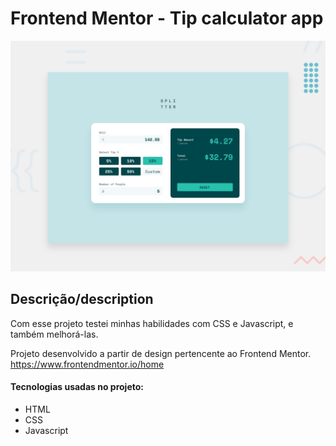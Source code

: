 # Frontend Mentor - Tip calculator app

![Design preview for the Tip calculator app coding challenge](./design/desktop-preview.jpg)

## Descrição/description

Com esse projeto testei minhas habilidades com CSS e Javascript, e também melhorá-las. 

Projeto desenvolvido a partir de design pertencente ao Frontend Mentor. https://www.frontendmentor.io/home

#### Tecnologias usadas no projeto:

- HTML
- CSS
- Javascript
